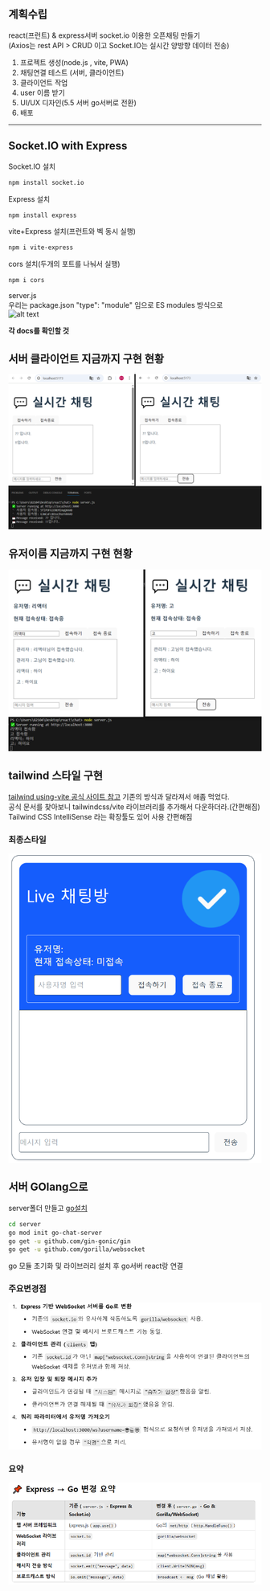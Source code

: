 ## 계획수립 

react(프런트) & express서버 socket.io 이용한 오픈채팅 만들기  
(Axios는 rest API > CRUD 이고 Socket.IO는 실시간 양방향 데이터 전송)  

1. 프로젝트 생성(node.js , vite, PWA)
2. 채팅연결 테스트 (서버, 클라이언트)
3. 클라이언트 작업
4. user 이름 받기
5. UI/UX 디자인(5.5 서버 go서버로 전환)
6. 배포

---
## Socket.IO with Express
Socket.IO 설치
```bash
npm install socket.io
```
Express 설치
```bash
npm install express
```
vite+Express 설치(프런트와 벡 동시 실행)
```bash
npm i vite-express
```

cors 설치(두개의 포트를 나눠서 실행)
```bash
npm i cors
```
server.js   
우리는 package.json "type": "module" 임으로 ES modules 방식으로   
![alt text](pulbic/image1.png)

<strong>각 docs를 확인할 것</strong>  

## 서버 클라이언트 지금까지 구현 현황
![alt text](public/image2.png)

## 유저이름 지금까지 구현 현황
![alt text](public/image3.png)

## tailwind 스타일 구현
[tailwind using-vite 공식 사이트 참고](https://tailwindcss.com/docs/installation/using-vite)
기존의 방식과 달라져서 애좀 먹었다.  
공식 문서를 찾아보니 tailwindcss/vite 라이브러리를 추가해서 다운하더라.(간편해짐)  
Tailwind CSS IntelliSense 라는 확장툴도 있어 사용 간편해짐   

### 최종스타일
![alt text](public/image4.png)  

## 서버 GOlang으로
server폴더 만들고 [go설치](https://go.dev/dl/)  
```bash
cd server
go mod init go-chat-server
go get -u github.com/gin-gonic/gin
go get -u github.com/gorilla/websocket
```
go 모듈 초기화 및 라이브러리 설치 후 go서버 react랑 연결   

### 주요변경점
![alt text](public/image5.png)
### 요약
![alt text](public/image6.png)